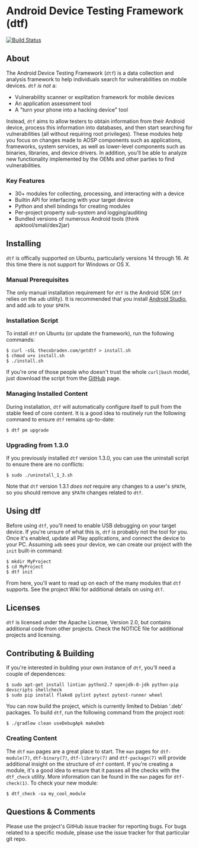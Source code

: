 Android Device Testing Framework (dtf)
======================================

[![Build Status](https://travis-ci.org/jakev/dtf.svg?branch=dev)](https://travis-ci.org/jakev/dtf)

About
-----
The Android Device Testing Framework (`dtf`) is a data collection and analysis framework to help individuals search for vulnerabilities on mobile devices. `dtf` _is not_ a:

* Vulnerability scanner or explitation framework for mobile devices
* An application assessment tool
* A "turn your phone into a hacking device" tool

Instead, `dtf` aims to allow testers to obtain information from their Android device, process this information into databases, and then start searching for vulnerabilities (all without requiring root privileges). These modules help you focus on changes made to AOSP components such as applications, frameworks, system services, as well as lower-level components such as binaries, libraries, and device drivers. In addition, you'll be able to analyze new functionality implemented by the OEMs and other parties to find vulnerabilities.

### Key Features
* 30+ modules for collecting, processing, and interacting with a device
* Builtin API for interfacing with your target device
* Python and shell bindings for creating modules
* Per-project property sub-system and logging/auditing
* Bundled versions of numerous Android tools (think apktool/smali/dex2jar)

Installing
----------
`dtf` is offically supported on Ubuntu, particularly versions 14 through 16. At this time there is not support for Windows or OS X.

### Manual Prerequisites
The only manual installation requirement for `dtf` is the Android SDK (`dtf` relies on the `adb` utility). It is recommended that you install [Android Studio](https://developer.android.com/studio/install.html), and add `adb` to your `$PATH`.

### Installation Script
To install `dtf` on Ubuntu (or update the framework), run the following commands:

    $ curl -sSL thecobraden.com/getdtf > install.sh
    $ chmod u+x install.sh
    $ ./install.sh

If you're one of those people who doesn't trust the whole `curl|bash` model, just download the script from the [GitHub](https://github.com/android-dtf/dtf/blob/dev/installscript/install.sh) page.

### Managing Installed Content
During installation, `dtf` will automatically configure itself to pull from the stable feed of core content. It is a good idea to routinely run the following command to ensure `dtf` remains up-to-date:

    $ dtf pm upgrade

### Upgrading from 1.3.0
If you previously installed `dtf` version 1.3.0, you can use the uninstall script to ensure there are no conflicts:

    $ sudo ./uninstall_1_3.sh

Note that `dtf` version 1.3.1 *does not* require any changes to a user's `$PATH`, so you should remove any `$PATH` changes related to `dtf`.

Using dtf
---------
Before using `dtf`, you'll need to enable USB debugging on your target device. If you're unsure of what this is, `dtf` is probably not the tool for you. Once it's enabled, update all Play applications, and connect the device to your PC. Assuming `adb` sees your device, we can create our project with the `init` built-in command:

    $ mkdir MyProject
    $ cd MyProject
    $ dtf init

From here, you'll want to read up on each of the many modules that `dtf` supports. See the project Wiki for additional details on using `dtf`.

Licenses
--------
`dtf` is licensed under the Apache License, Version 2.0, but contains additional code from other projects.  Check the NOTICE file for additional projects and licensing.

Contributing & Building
-----------------------
If you're interested in building your own instance of `dtf`, you'll need a couple of dependences:

    $ sudo apt-get install lintian python2.7 openjdk-8-jdk python-pip devscripts shellcheck
    $ sudo pip install flake8 pylint pytest pytest-runner wheel

You can now build the project, which is currently limited to Debian '.deb' packages. To build `dtf`, run the following command from the project root:

    $ ./gradlew clean useDebugApk makeDeb

### Creating Content
The `dtf` `man` pages are a great place to start. The `man` pages for `dtf-module(7)`, `dtf-binary(7)`, `dtf-library(7)` and `dtf-package(7)` will provide additional insight on the structure of `dtf` content. If you're creating a module, it's a good idea to ensure that it passes all the checks with the `dtf_check` utility. More information can be found in the `man` pages for `dtf-check(1)`. To check your new module:

    $ dtf_check -sa my_cool_module

Questions & Comments
--------------------
Please use the project's GitHub issue tracker for reporting bugs. For bugs related to a specific module, please use the issue tracker for that particular git repo.
